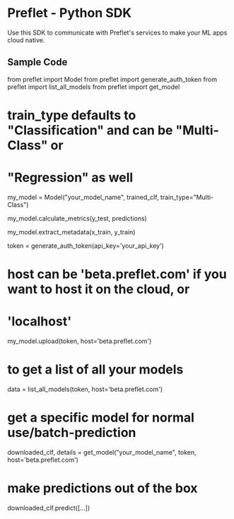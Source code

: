# Preflet - Python SDK

Use this SDK to communicate with Preflet's services to make your ML apps cloud native.


## Sample Code


from preflet import Model
from preflet import generate_auth_token
from preflet import list_all_models
from preflet import get_model

# train_type defaults to "Classification" and can be "Multi-Class" or
# "Regression" as well
my_model = Model("your_model_name", trained_clf, train_type="Multi-Class")

my_model.calculate_metrics(y_test, predictions)

my_model.extract_metadata(x_train, y_train)

token = generate_auth_token(api_key='your_api_key')

# host can be 'beta.preflet.com' if you want to host it on the cloud, or
# 'localhost'
my_model.upload(token, host='beta.preflet.com')


# to get a list of all your models
data = list_all_models(token, host='beta.preflet.com')

# get a specific model for normal use/batch-prediction
downloaded_clf, details = get_model("your_model_name", token, host='beta.preflet.com')


# make predictions out of the box
downloaded_clf.predict([...])
